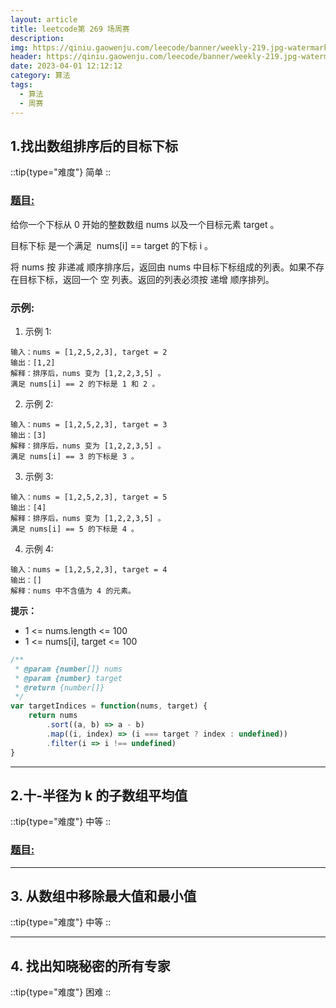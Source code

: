 ```yaml
---
layout: article
title: leetcode第 269 场周赛
description: 
img: https://qiniu.gaowenju.com/leecode/banner/weekly-219.jpg-watermark
header: https://qiniu.gaowenju.com/leecode/banner/weekly-219.jpg-watermark
date: 2023-04-01 12:12:12
category: 算法
tags:
  - 算法
  - 周赛
---
```



## 1.找出数组排序后的目标下标

::tip{type="难度"}
简单
::

### [题目:](https://leetcode-cn.com/problems/find-target-indices-after-sorting-array/)

给你一个下标从 0 开始的整数数组 nums 以及一个目标元素 target 。

目标下标 是一个满足  nums[i] == target 的下标 i 。

将 nums 按 非递减 顺序排序后，返回由 nums 中目标下标组成的列表。如果不存在目标下标，返回一个 空 列表。返回的列表必须按 递增 顺序排列。

### 示例:

1. 示例 1:

```
输入：nums = [1,2,5,2,3], target = 2
输出：[1,2]
解释：排序后，nums 变为 [1,2,2,3,5] 。
满足 nums[i] == 2 的下标是 1 和 2 。
```

2. 示例 2:

```
输入：nums = [1,2,5,2,3], target = 3
输出：[3]
解释：排序后，nums 变为 [1,2,2,3,5] 。
满足 nums[i] == 3 的下标是 3 。
```

3. 示例 3:

```
输入：nums = [1,2,5,2,3], target = 5
输出：[4]
解释：排序后，nums 变为 [1,2,2,3,5] 。
满足 nums[i] == 5 的下标是 4 。
```

4. 示例 4:

```
输入：nums = [1,2,5,2,3], target = 4
输出：[]
解释：nums 中不含值为 4 的元素。
```

**提示：**

-   1 <= nums.length <= 100
-   1 <= nums[i], target <= 100

```javascript
/**
 * @param {number[]} nums
 * @param {number} target
 * @return {number[]}
 */
var targetIndices = function(nums, target) {
    return nums
        .sort((a, b) => a - b)
        .map((i, index) => (i === target ? index : undefined))
        .filter(i => i !== undefined)
}
```

---

## 2.十-半径为 k 的子数组平均值

::tip{type="难度"}
中等
::

### [题目:](https://leetcode-cn.com/problems/k-radius-subarray-averages/)

---

## 3. 从数组中移除最大值和最小值

::tip{type="难度"}
中等
::

---

## 4. 找出知晓秘密的所有专家

::tip{type="难度"}
困难
::
